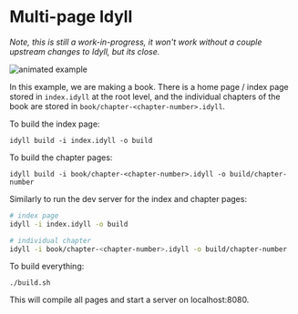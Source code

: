 

# Multi-page Idyll

*Note, this is still a work-in-progress, it won't work without a couple upstream changes
to Idyll, but its close.*


![animated example](https://user-images.githubusercontent.com/1074773/44600272-a4170700-a78d-11e8-83e3-c60fd55d7304.gif)

In this example, we are making a book. There is a home page / index page
stored in `index.idyll` at the root level, and the individual chapters
of the book are stored in `book/chapter-<chapter-number>.idyll`.

To build the index page:

```
idyll build -i index.idyll -o build
```

To build the chapter pages:


```
idyll build -i book/chapter-<chapter-number>.idyll -o build/chapter-number
```

Similarly to run the dev server for the index and chapter pages:


```sh
# index page
idyll -i index.idyll -o build

# individual chapter
idyll -i book/chapter-<chapter-number>.idyll -o build/chapter-number
```

To build everything:

```
./build.sh
```

This will compile all pages and start a server on localhost:8080.
